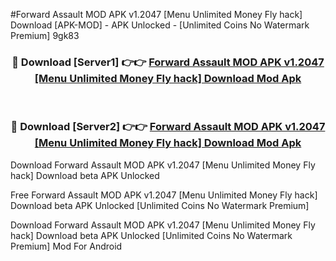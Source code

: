 #Forward Assault MOD APK v1.2047 [Menu Unlimited Money Fly hack] Download [APK-MOD] - APK Unlocked - [Unlimited Coins No Watermark Premium] 9gk83



<div align="center">

<h3>🔴 Download [Server1] 👉👉 <a href="https://momento.my/?title=Forward_Assault_MOD_APK_v1.2047_[Menu_Unlimited_Money_Fly_hack]_Download">Forward Assault MOD APK v1.2047 [Menu Unlimited Money Fly hack] Download Mod Apk</a></h3><br>

<h3>🔴 Download [Server2] 👉👉 <a href="https://momento.my/?title=Forward_Assault_MOD_APK_v1.2047_[Menu_Unlimited_Money_Fly_hack]_Download">Forward Assault MOD APK v1.2047 [Menu Unlimited Money Fly hack] Download Mod Apk</a></h3>
</div>



Download Forward Assault MOD APK v1.2047 [Menu Unlimited Money Fly hack] Download beta APK Unlocked

Free Forward Assault MOD APK v1.2047 [Menu Unlimited Money Fly hack] Download beta APK Unlocked [Unlimited Coins No Watermark Premium]

Download Forward Assault MOD APK v1.2047 [Menu Unlimited Money Fly hack] Download beta APK Unlocked [Unlimited Coins No Watermark Premium] Mod For Android
